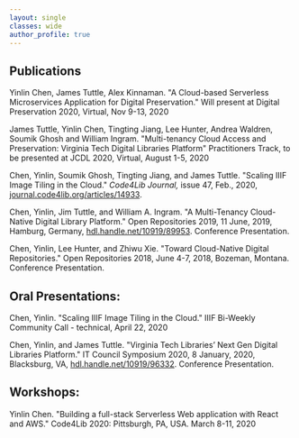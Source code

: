 ```yaml
---
layout: single
classes: wide
author_profile: true
---
```

## Publications
Yinlin Chen, James Tuttle, Alex Kinnaman. "A Cloud-based Serverless Microservices Application for Digital Preservation." Will present at Digital Preservation 2020, Virtual, Nov 9-13, 2020

James Tuttle, Yinlin Chen, Tingting Jiang, Lee Hunter, Andrea Waldren, Soumik Ghosh and William Ingram. "Multi-tenancy Cloud Access and Preservation: Virginia Tech Digital Libraries Platform" Practitioners Track, to be presented at JCDL 2020, Virtual, August 1-5, 2020

Chen, Yinlin, Soumik Ghosh, Tingting Jiang, and James Tuttle. "Scaling IIIF Image Tiling in the Cloud." *Code4Lib Journal,* issue 47, Feb., 2020, [journal.code4lib.org/articles/14933](https://journal.code4lib.org/articles/14933).

Chen, Yinlin, Jim Tuttle, and William A. Ingram. "A Multi-Tenancy Cloud-Native Digital Library Platform." Open Repositories 2019, 11 June, 2019, Hamburg, Germany, [hdl.handle.net/10919/89953](http://hdl.handle.net/10919/89953). Conference Presentation.

Chen, Yinlin, Lee Hunter, and Zhiwu Xie. "Toward Cloud-Native Digital Repositories." Open Repositories 2018, June 4-7, 2018, Bozeman, Montana. Conference Presentation.

## Oral Presentations:

Chen, Yinlin. "Scaling IIIF Image Tiling in the Cloud." IIIF Bi-Weekly Community Call - technical, April 22, 2020

Chen, Yinlin, and James Tuttle. "Virginia Tech Libraries’ Next Gen Digital Libraries Platform." IT Council Symposium 2020, 8 January, 2020, Blacksburg, VA, [hdl.handle.net/10919/96332](http://hdl.handle.net/10919/96332). Conference Presentation.

## Workshops:

Yinlin Chen. "Building a full-stack Serverless Web application with React and AWS." Code4Lib 2020: Pittsburgh, PA, USA. March 8-11, 2020